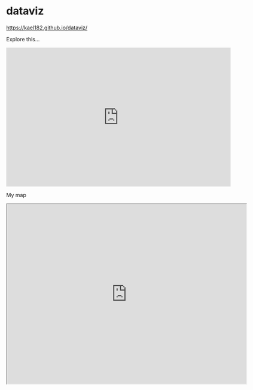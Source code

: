 # dataviz

https://kael182.github.io/dataviz/


Explore this...
<iframe width="600" height="371" seamless frameborder="0" scrolling="no" src="https://docs.google.com/spreadsheets/d/1Wil91uHrMjweYK-E3qI0hGIzDOMLqkIyolk1HdVn0bI/pubchart?oid=1879823166&amp;format=interactive"></iframe>


My map

<iframe src="https://www.google.com/maps/d/embed?mid=1e85M80exei9EEiBq7yQWsBu24Vg" width="640" height="480"></iframe>
